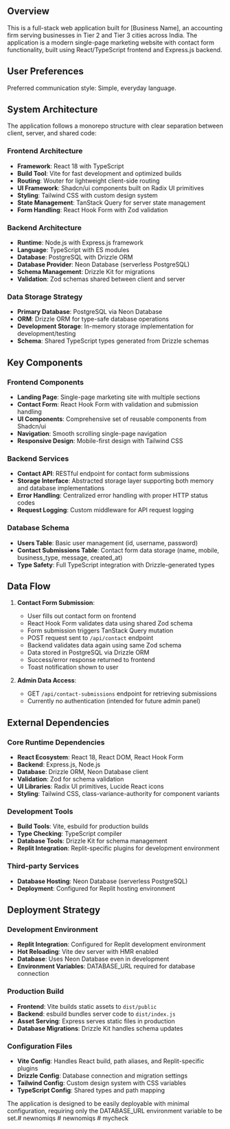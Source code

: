 

## Overview

This is a full-stack web application built for [Business Name], an accounting firm serving businesses in Tier 2 and Tier 3 cities across India. The application is a modern single-page marketing website with contact form functionality, built using React/TypeScript frontend and Express.js backend.

## User Preferences

Preferred communication style: Simple, everyday language.

## System Architecture

The application follows a monorepo structure with clear separation between client, server, and shared code:

### Frontend Architecture
- **Framework**: React 18 with TypeScript
- **Build Tool**: Vite for fast development and optimized builds
- **Routing**: Wouter for lightweight client-side routing
- **UI Framework**: Shadcn/ui components built on Radix UI primitives
- **Styling**: Tailwind CSS with custom design system
- **State Management**: TanStack Query for server state management
- **Form Handling**: React Hook Form with Zod validation

### Backend Architecture
- **Runtime**: Node.js with Express.js framework
- **Language**: TypeScript with ES modules
- **Database**: PostgreSQL with Drizzle ORM
- **Database Provider**: Neon Database (serverless PostgreSQL)
- **Schema Management**: Drizzle Kit for migrations
- **Validation**: Zod schemas shared between client and server

### Data Storage Strategy
- **Primary Database**: PostgreSQL via Neon Database
- **ORM**: Drizzle ORM for type-safe database operations
- **Development Storage**: In-memory storage implementation for development/testing
- **Schema**: Shared TypeScript types generated from Drizzle schemas

## Key Components

### Frontend Components
- **Landing Page**: Single-page marketing site with multiple sections
- **Contact Form**: React Hook Form with validation and submission handling
- **UI Components**: Comprehensive set of reusable components from Shadcn/ui
- **Navigation**: Smooth scrolling single-page navigation
- **Responsive Design**: Mobile-first design with Tailwind CSS

### Backend Services
- **Contact API**: RESTful endpoint for contact form submissions
- **Storage Interface**: Abstracted storage layer supporting both memory and database implementations
- **Error Handling**: Centralized error handling with proper HTTP status codes
- **Request Logging**: Custom middleware for API request logging

### Database Schema
- **Users Table**: Basic user management (id, username, password)
- **Contact Submissions Table**: Contact form data storage (name, mobile, business_type, message, created_at)
- **Type Safety**: Full TypeScript integration with Drizzle-generated types

## Data Flow

1. **Contact Form Submission**:
   - User fills out contact form on frontend
   - React Hook Form validates data using shared Zod schema
   - Form submission triggers TanStack Query mutation
   - POST request sent to `/api/contact` endpoint
   - Backend validates data again using same Zod schema
   - Data stored in PostgreSQL via Drizzle ORM
   - Success/error response returned to frontend
   - Toast notification shown to user

2. **Admin Data Access**:
   - GET `/api/contact-submissions` endpoint for retrieving submissions
   - Currently no authentication (intended for future admin panel)

## External Dependencies

### Core Runtime Dependencies
- **React Ecosystem**: React 18, React DOM, React Hook Form
- **Backend**: Express.js, Node.js
- **Database**: Drizzle ORM, Neon Database client
- **Validation**: Zod for schema validation
- **UI Libraries**: Radix UI primitives, Lucide React icons
- **Styling**: Tailwind CSS, class-variance-authority for component variants

### Development Tools
- **Build Tools**: Vite, esbuild for production builds
- **Type Checking**: TypeScript compiler
- **Database Tools**: Drizzle Kit for schema management
- **Replit Integration**: Replit-specific plugins for development environment

### Third-party Services
- **Database Hosting**: Neon Database (serverless PostgreSQL)
- **Deployment**: Configured for Replit hosting environment

## Deployment Strategy

### Development Environment
- **Replit Integration**: Configured for Replit development environment
- **Hot Reloading**: Vite dev server with HMR enabled
- **Database**: Uses Neon Database even in development
- **Environment Variables**: DATABASE_URL required for database connection

### Production Build
- **Frontend**: Vite builds static assets to `dist/public`
- **Backend**: esbuild bundles server code to `dist/index.js`
- **Asset Serving**: Express serves static files in production
- **Database Migrations**: Drizzle Kit handles schema updates

### Configuration Files
- **Vite Config**: Handles React build, path aliases, and Replit-specific plugins
- **Drizzle Config**: Database connection and migration settings
- **Tailwind Config**: Custom design system with CSS variables
- **TypeScript Config**: Shared types and path mapping

The application is designed to be easily deployable with minimal configuration, requiring only the DATABASE_URL environment variable to be set.#   n e w n o m i q s  
 #   n e w n o m i q s  
 #   m y c h e c k  
 